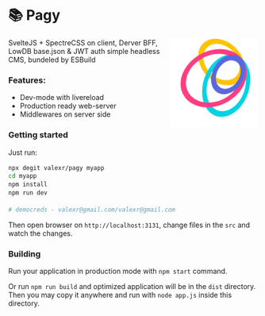# 📚 Pagy

<img align="right" width="180" height="180" src="Pagy.png">
SvelteJS + SpectreCSS on client, Derver BFF, LowDB base.json & JWT auth simple
headless CMS, bundeled by ESBuild

### Features:

- Dev-mode with livereload
- Production ready web-server
- Middlewares on server side

### Getting started

Just run:

```sh
npx degit valexr/pagy myapp
cd myapp
npm install
npm run dev

# democreds - valexr@gmail.com/valexr@gmail.com
```

Then open browser on `http://localhost:3131`, change files in the `src` and
watch the changes.

### Building

Run your application in production mode with `npm start` command.

Or run `npm run build` and optimized application will be in the `dist`
directory. Then you may copy it anywhere and run with `node app.js` inside this
directory.
